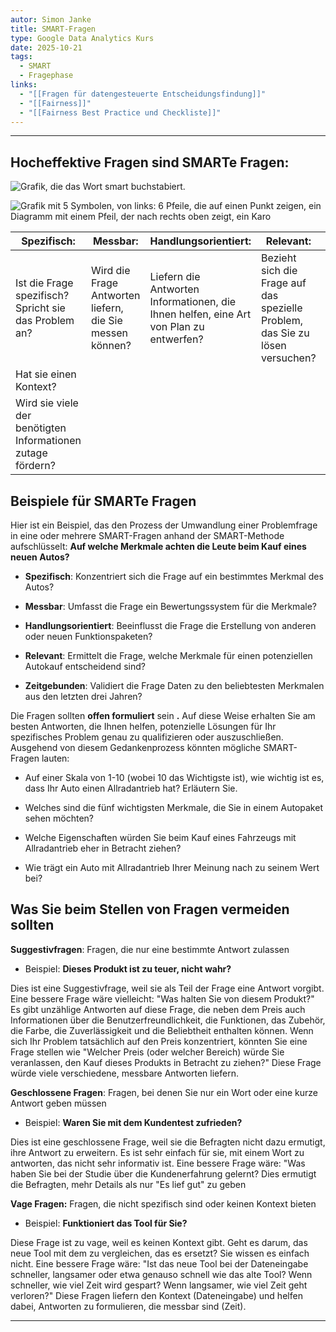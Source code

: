 ```yaml
---
autor: Simon Janke
title: SMART-Fragen
type: Google Data Analytics Kurs
date: 2025-10-21
tags:
  - SMART
  - Fragephase
links:
  - "[[Fragen für datengesteuerte Entscheidungsfindung]]"
  - "[[Fairness]]"
  - "[[Fairness Best Practice und Checkliste]]"
---
```

---

## Hocheffektive Fragen sind SMARTe Fragen:

![Grafik, die das Wort smart buchstabiert.](https://d3c33hcgiwev3.cloudfront.net/imageAssetProxy.v1/VlpuIQAKRPaC0w0ibeIlyw_85933c4a49d842c08b64f7df301c3ef1_SMART.png?expiry=1761177600000&hmac=kqSr93JcQx04ASsMQNsxLlQkK9R2JwsuvDNQsyUD-cg)

![Grafik mit 5 Symbolen, von links: 6 Pfeile, die auf einen Punkt zeigen, ein Diagramm mit einem Pfeil, der nach rechts oben zeigt, ein Karo](https://d3c33hcgiwev3.cloudfront.net/imageAssetProxy.v1/Nl_15tQaT6qRxlLRieKiOA_f940472d217646e1abffa7daecd339f1_smart-question-icons.jpg?expiry=1761177600000&hmac=FsqzYx-o6xLITHHj2ZRsusVLKOXjW_0YMSAxIIebdR0)

| **Spezifisch:**                                             | **Messbar:**                                             | **Handlungsorientiert:**                                                               | **Relevant:**                                                                 | **Zeitgebunden:**                                                             |
| ----------------------------------------------------------- | -------------------------------------------------------- | -------------------------------------------------------------------------------------- | ----------------------------------------------------------------------------- | ----------------------------------------------------------------------------- |
| Ist die Frage spezifisch? Spricht sie das Problem an?       | Wird die Frage Antworten liefern, die Sie messen können? | Liefern die Antworten Informationen, die Ihnen helfen, eine Art von Plan zu entwerfen? | Bezieht sich die Frage auf das spezielle Problem, das Sie zu lösen versuchen? | Sind die Antworten für den konkreten Zeitraum, der untersucht wird, relevant? |
| Hat sie einen Kontext?                                      |                                                          |                                                                                        |                                                                               |                                                                               |
| Wird sie viele der benötigten Informationen zutage fördern? |                                                          |                                                                                        |                                                                               |                                                                               |
## Beispiele für SMARTe Fragen

Hier ist ein Beispiel, das den Prozess der Umwandlung einer Problemfrage in eine oder mehrere SMART-Fragen anhand der SMART-Methode aufschlüsselt: **Auf welche Merkmale achten die Leute beim Kauf eines neuen Autos?**

- **Spezifisch**: Konzentriert sich die Frage auf ein bestimmtes Merkmal des Autos?
    
- **Messbar**: Umfasst die Frage ein Bewertungssystem für die Merkmale?
    
- **Handlungsorientiert**: Beeinflusst die Frage die Erstellung von anderen oder neuen Funktionspaketen?
    
- **Relevant**: Ermittelt die Frage, welche Merkmale für einen potenziellen Autokauf entscheidend sind?
    
- **Zeitgebunden**: Validiert die Frage Daten zu den beliebtesten Merkmalen aus den letzten drei Jahren?
    

Die Fragen sollten **offen formuliert** sein **.** Auf diese Weise erhalten Sie am besten Antworten, die Ihnen helfen, potenzielle Lösungen für Ihr spezifisches Problem genau zu qualifizieren oder auszuschließen. Ausgehend von diesem Gedankenprozess könnten mögliche SMART-Fragen lauten:

- Auf einer Skala von 1-10 (wobei 10 das Wichtigste ist), wie wichtig ist es, dass Ihr Auto einen Allradantrieb hat? Erläutern Sie.
    
- Welches sind die fünf wichtigsten Merkmale, die Sie in einem Autopaket sehen möchten?
    
- Welche Eigenschaften würden Sie beim Kauf eines Fahrzeugs mit Allradantrieb eher in Betracht ziehen?
    
- Wie trägt ein Auto mit Allradantrieb Ihrer Meinung nach zu seinem Wert bei?
    

## Was Sie beim Stellen von Fragen vermeiden sollten

**Suggestivfragen**: Fragen, die nur eine bestimmte Antwort zulassen

- Beispiel: **Dieses Produkt ist zu teuer, nicht wahr?**
    

Dies ist eine Suggestivfrage, weil sie als Teil der Frage eine Antwort vorgibt. Eine bessere Frage wäre vielleicht: "Was halten Sie von diesem Produkt?" Es gibt unzählige Antworten auf diese Frage, die neben dem Preis auch Informationen über die Benutzerfreundlichkeit, die Funktionen, das Zubehör, die Farbe, die Zuverlässigkeit und die Beliebtheit enthalten können. Wenn sich Ihr Problem tatsächlich auf den Preis konzentriert, könnten Sie eine Frage stellen wie "Welcher Preis (oder welcher Bereich) würde Sie veranlassen, den Kauf dieses Produkts in Betracht zu ziehen?" Diese Frage würde viele verschiedene, messbare Antworten liefern.

**Geschlossene Fragen**: Fragen, bei denen Sie nur ein Wort oder eine kurze Antwort geben müssen

- Beispiel: **Waren Sie mit dem Kundentest zufrieden?**
    

Dies ist eine geschlossene Frage, weil sie die Befragten nicht dazu ermutigt, ihre Antwort zu erweitern. Es ist sehr einfach für sie, mit einem Wort zu antworten, das nicht sehr informativ ist. Eine bessere Frage wäre: "Was haben Sie bei der Studie über die Kundenerfahrung gelernt? Dies ermutigt die Befragten, mehr Details als nur "Es lief gut" zu geben

**Vage Fragen:** Fragen, die nicht spezifisch sind oder keinen Kontext bieten

- Beispiel: **Funktioniert das Tool für Sie?**
    

Diese Frage ist zu vage, weil es keinen Kontext gibt. Geht es darum, das neue Tool mit dem zu vergleichen, das es ersetzt? Sie wissen es einfach nicht. Eine bessere Frage wäre: "Ist das neue Tool bei der Dateneingabe schneller, langsamer oder etwa genauso schnell wie das alte Tool? Wenn schneller, wie viel Zeit wird gespart? Wenn langsamer, wie viel Zeit geht verloren?" Diese Fragen liefern den Kontext (Dateneingabe) und helfen dabei, Antworten zu formulieren, die messbar sind (Zeit).

---
